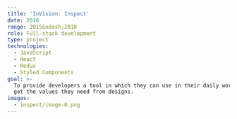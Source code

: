 ```yaml
---
title: 'InVision: Inspect'
date: 2016
range: 2015&ndash;2018
role: Full-stack development
type: project
technologies:
  - JavaScript
  - React
  - Redux
  - Styled Components
goal: >-
  To provide developers a tool in which they can use in their daily workflow to
  get the values they need from designs.
images:
  - inspect/image-0.png
---
```

